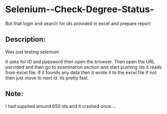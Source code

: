 # Selenium--Check-Degree-Status-
 Bot that login and search for ids provided in excel and prepare report

## Description:
Was just testing selenium

It asks for ID and password then open the browser. Then open the URL porvided and then go to examination section and start pushing ids it reads from excel file. If it founds any data then it wrote it to the excel file if not then just move to next id. its pretty fast.

## Note:
I had supplied around 650 ids and it crashed once....

